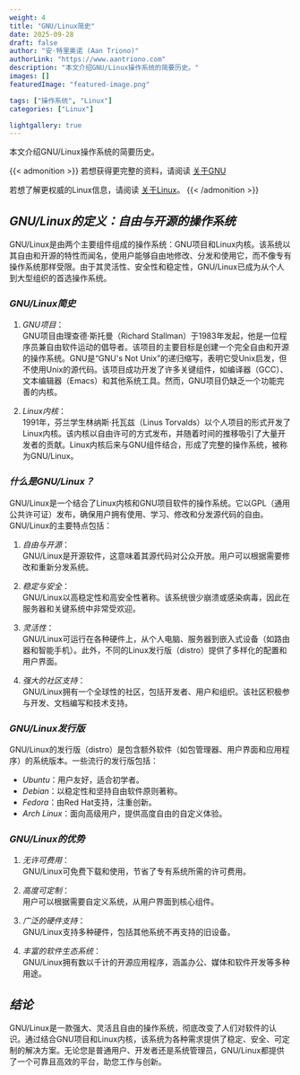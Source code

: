 ```yaml
---
weight: 4
title: "GNU/Linux简史"
date: 2025-09-28
draft: false
author: "安·特里奥诺 (Aan Triono)"
authorLink: "https://www.aantriono.com"
description: "本文介绍GNU/Linux操作系统的简要历史。"
images: []
featuredImage: "featured-image.png"

tags: ["操作系统", "Linux"]
categories: ["Linux"]

lightgallery: true
---
```


本文介绍GNU/Linux操作系统的简要历史。

<!--more-->

{{< admonition >}}
若想获得更完整的资料，请阅读 [关于GNU](https://www.gnu.org/gnu/gnu.html)

若想了解更权威的Linux信息，请阅读 [关于Linux](https://www.linux.org/)。
{{< /admonition >}}

## *GNU/Linux的定义：自由与开源的操作系统*
GNU/Linux是由两个主要组件组成的操作系统：GNU项目和Linux内核。该系统以其自由和开源的特性而闻名，使用户能够自由地修改、分发和使用它，而不像专有操作系统那样受限。由于其灵活性、安全性和稳定性，GNU/Linux已成为从个人到大型组织的首选操作系统。

### *GNU/Linux简史*
1. *GNU项目*：  
   GNU项目由理查德·斯托曼（Richard Stallman）于1983年发起，他是一位程序员兼自由软件运动的倡导者。该项目的主要目标是创建一个完全自由和开源的操作系统。GNU是“GNU's Not Unix”的递归缩写，表明它受Unix启发，但不使用Unix的源代码。该项目成功开发了许多关键组件，如编译器（GCC）、文本编辑器（Emacs）和其他系统工具。然而，GNU项目仍缺乏一个功能完善的内核。

2. *Linux内核*：  
   1991年，芬兰学生林纳斯·托瓦兹（Linus Torvalds）以个人项目的形式开发了Linux内核。该内核以自由许可的方式发布，并随着时间的推移吸引了大量开发者的贡献。Linux内核后来与GNU组件结合，形成了完整的操作系统，被称为GNU/Linux。

### *什么是GNU/Linux？*
GNU/Linux是一个结合了Linux内核和GNU项目软件的操作系统。它以GPL（通用公共许可证）发布，确保用户拥有使用、学习、修改和分发源代码的自由。GNU/Linux的主要特点包括：

1. *自由与开源*：  
   GNU/Linux是开源软件，这意味着其源代码对公众开放。用户可以根据需要修改和重新分发系统。

2. *稳定与安全*：  
   GNU/Linux以高稳定性和高安全性著称。该系统很少崩溃或感染病毒，因此在服务器和关键系统中非常受欢迎。

3. *灵活性*：  
   GNU/Linux可运行在各种硬件上，从个人电脑、服务器到嵌入式设备（如路由器和智能手机）。此外，不同的Linux发行版（distro）提供了多样化的配置和用户界面。

4. *强大的社区支持*：  
   GNU/Linux拥有一个全球性的社区，包括开发者、用户和组织。该社区积极参与开发、文档编写和技术支持。

### *GNU/Linux发行版*
GNU/Linux的发行版（distro）是包含额外软件（如包管理器、用户界面和应用程序）的系统版本。一些流行的发行版包括：

- *Ubuntu*：用户友好，适合初学者。  
- *Debian*：以稳定性和坚持自由软件原则著称。  
- *Fedora*：由Red Hat支持，注重创新。  
- *Arch Linux*：面向高级用户，提供高度自由的自定义体验。

### *GNU/Linux的优势*
1. *无许可费用*：  
   GNU/Linux可免费下载和使用，节省了专有系统所需的许可费用。

2. *高度可定制*：  
   用户可以根据需要自定义系统，从用户界面到核心组件。

3. *广泛的硬件支持*：  
   GNU/Linux支持多种硬件，包括其他系统不再支持的旧设备。

4. *丰富的软件生态系统*：  
   GNU/Linux拥有数以千计的开源应用程序，涵盖办公、媒体和软件开发等多种用途。

## *结论*

GNU/Linux是一款强大、灵活且自由的操作系统，彻底改变了人们对软件的认识。通过结合GNU项目和Linux内核，该系统为各种需求提供了稳定、安全、可定制的解决方案。无论您是普通用户、开发者还是系统管理员，GNU/Linux都提供了一个可靠且高效的平台，助您工作与创新。
